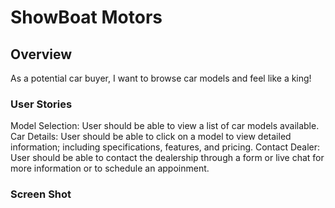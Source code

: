 # ShowBoat Motors 

## Overview
As a potential car buyer, I want to browse car models and feel like a king!
### User Stories 
Model Selection: 
User should be able to view a list of car models available.
Car Details: 
User should be able to click on a model to view detailed information; including specifications, features, and pricing. 
Contact Dealer: 
User should be able to contact the dealership through a form or live chat for more information or to schedule an appoinment. 
### Screen Shot 
